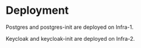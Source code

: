 # Deployment

Postgres and postgres-init are deployed on Infra-1.

Keycloak and keycloak-init are deployed on Infra-2.
